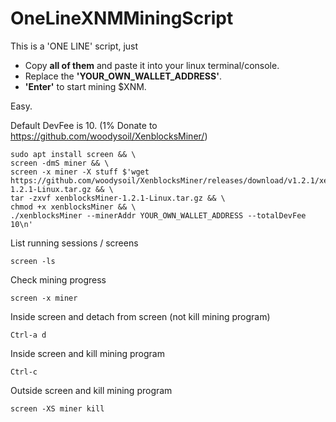 # OneLineXNMMiningScript

This is a 'ONE LINE' script, just 

* Copy **all of them** and paste it into your linux terminal/console.
* Replace the **'YOUR_OWN_WALLET_ADDRESS'**.
* **'Enter'** to start mining $XNM.

Easy.

Default DevFee is 10. (1% Donate to https://github.com/woodysoil/XenblocksMiner/)

```
sudo apt install screen && \
screen -dmS miner && \
screen -x miner -X stuff $'wget https://github.com/woodysoil/XenblocksMiner/releases/download/v1.2.1/xenblocksMiner-1.2.1-Linux.tar.gz && \
tar -zxvf xenblocksMiner-1.2.1-Linux.tar.gz && \
chmod +x xenblocksMiner && \
./xenblocksMiner --minerAddr YOUR_OWN_WALLET_ADDRESS --totalDevFee 10\n'
```

List running sessions / screens

```
screen -ls
```

Check mining progress

```
screen -x miner
```

Inside screen and detach from screen (not kill mining program)

```
Ctrl-a d
```

Inside screen and kill mining program

```
Ctrl-c
```

Outside screen and kill mining program

```
screen -XS miner kill
```

